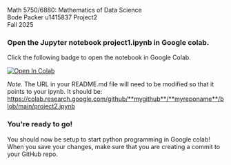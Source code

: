 Math 5750/6880: Mathematics of Data Science  
Bode Packer 
u1415837
Project2  
Fall 2025



### Open the Jupyter notebook project1.ipynb in Google colab.
Click the following badge to open the notebook in Google Colab. 

[![Open In Colab](https://colab.research.google.com/assets/colab-badge.svg)](
https://colab.research.google.com/github/math-data-science-course/Project2/blob/main/project2.ipynb)

*Note.* The URL in your README.md file will need to be modified so that it points to your ipynb. It should be:  
https://colab.research.google.com/github/**mygithub**/**myreponame**/blob/main/project2.ipynb



### You're ready to go! 
You should now be setup to start python programming in Google colab! When you save your changes, make sure that you are creating a commit to your GitHub repo. 

